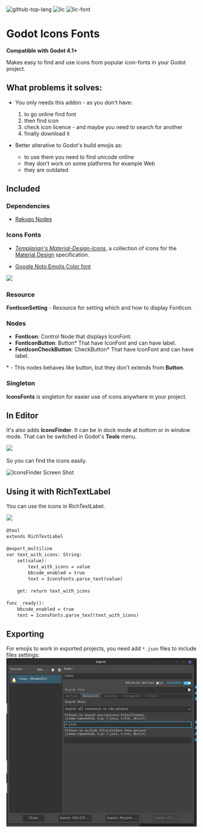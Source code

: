 ![github-top-lang][lang] ![lic] ![lic-font]

# Godot Icons Fonts

**Compatible with Godot 4.1+**

Makes easy to find and use icons from popular icon-fonts in your Godot project.

## What problems it solves:

- You only needs this addon - as you don't have:
	1. to go online find font
	1. then find icon
	1. check icon licence - and maybe you need to search for another
	1. finally download it

- Better alterative to Godot's build emojis as:
	- to use them you need to find unicode online
	- they don't work on some platforms for example Web
	- they are outdated

## Included

### Dependencies
- [Rakugo Nodes](https://github.com/Jeremi360/Rakugo-Nodes)

### Icons Fonts
- [*Templarian's Material-Design-Icons*](https://github.com/templarian/MaterialDesign),
	a collection of icons for the [Material Design](https://material.io/) specification.

- [Google Noto Emojis Color font][noto-emoji]
<!-- feature versions: -->
<!-- - [game-icons.net](https://github.com/toddfast/game-icons-net-font) -->
<!-- - godot-icons -->

<!-- todo update to show new nodes and one example of each icons font included-->
![](.assets/addon-in-action.png)

<!-- todo add link to docs when they are ready -->
<!-- todo add screenshots, and how to use them -->

### Resource
**FontIconSetting** - Resource for setting which and how to display FontIcon.

### Nodes
- **FontIcon**: Control Node that displays IconFont.
- **FontIconButton**: Button* That have IconFont and can have label.
- **FontIconCheckButton**: CheckButton* That have IconFont and can have label.

\* - This nodes behaves like button,
but they don't extends from **Button**.

### Singleton
**IconsFonts** is singleton for easier use of icons anywhere in your project.

## In Editor

<!-- todo add paragraph about dock mode by default -->
It's also adds **IconsFinder**.
It can be in dock mode at bottom or in window mode.
That can be switched in Godot's **Tools** menu.

<!-- todo update -->
![](.assets/where-in-menu.png)

So you can find the icons easily.

<!-- todo update -->
![IconsFinder Screen Shot](.assets/icon-finder.png)

## Using it with RichTextLabel
You can use the icons in RichTextLabel.

![](.assets/label-with-icon.png)

```gdscript
@tool
extends RichTextLabel

@export_multiline
var text_with_icons: String:
	set(value):
		text_with_icons = value
		bbcode_enabled = true
		text = IconsFonts.parse_text(value)

	get: return text_with_icons

func _ready():
	bbcode_enabled = true
	text = IconsFonts.parse_text(text_with_icons)
```

## Exporting
For emojis to work in exported projects,
you need add `*.json` files to include files settings:
![include files settings](.assets/export.png)

[lic]: https://img.shields.io/github/license/rakugoteam/Godot-Material-Icons?style=flat-square&label=📃%20License&
[lang]: https://img.shields.io/github/languages/top/rakugoteam/Godot-Material-Icons?style=flat-square
[lic-font]:https://img.shields.io/static/v1.svg?label=📜%20Font%20License&message=Pictogrammers%20Free%20License&color=informational&style=flat-square
[noto-emoji]:https://github.com/googlefonts/noto-emoji/tree/main/png
